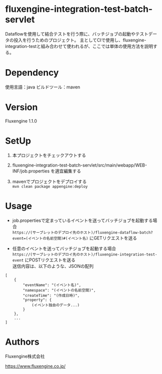 # fluxengine-integration-test-batch-servlet
Dataflowを使用して結合テストを行う際に、バッチジョブの起動やテストデータの投入を行うためのプロジェクト。
主としてCIで使用し、fluxengine-integration-testと組み合わせて使われるが、ここでは単体の使用方法を説明する。

# Dependency
使用言語：java
ビルドツール：maven

# Version
Fluxengine 1.1.0

# SetUp

1. 本プロジェクトをチェックアウトする

2. fluxengine-integration-test-batch-servlet/src/main/webapp/WEB-INF/job.properties を適宜編集する

3. mavenでプロジェクトをデプロイする  
```mvn clean package appengine:deploy```

# Usage

- job.propertiesで定まっているイベントを送ってバッチジョブを起動する場合  
`https://(サーブレットのデプロイ先のホスト)/fluxengine-dataflow-batch?event=(イベントの名前空間)#(イベント名)` にGETリクエストを送る

- 任意のイベントを送ってバッチジョブを起動する場合  
`https://(サーブレットのデプロイ先のホスト)/fluxengine-integration-test-event` にPOSTリクエストを送る  
送信内容は、以下のような、JSONの配列

```
[
    {
        "eventName": "(イベント名)",
        "namespace": "(イベントの名前空間)",
        "createTime": "(作成日時)",
        "property": {
            (イベント独自のデータ...)
        }
    },
    ...
]
```

# Authors
Fluxengine株式会社

https://www.fluxengine.co.jp/
